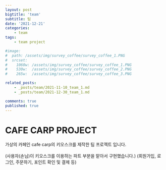 ```yaml
---
layout: post
bigtitle: 'team'
subtitle: 팀
date: '2021-12-21'
categories:
    - team
tags:
    - team project

#image:
#  path: /assets/img/survey_coffee/survey_coffee_1.PNG
#  srcset:
#    1060w: /assets/img/survey_coffee/survey_coffee_1.PNG
#    530w:  /assets/img/survey_coffee/survey_coffee_2.PNG
#    265w:  /assets/img/survey_coffee/survey_coffee_3.PNG

related_posts:
    - _posts/team/2021-11-10_team_1.md
    - _posts/team/2021-12-30_team_1.md

comments: true
published: true
---
```


# CAFE CARP PROJECT

가상의 카페인 cafe carp의 키오스크를 제작한 팀 프로젝트 입니다.<br><br>
(사용자(손님)이 키오스크를 이용하는 파트 부분을 맡아서 구현했습니다.)
(회원가입, 로그인, 주문하기, 포인트 확인 및 결제 등)



